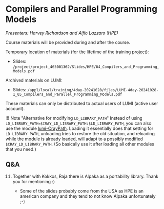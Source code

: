 # Compilers and Parallel Programming Models

*Presenters: Harvey Richardson and Alfio Lazzaro (HPE)*

Course materials will be provided during and after the course.

Temporary location of materials (for the lifetime of the training project):

-   Slides: `/project/project_465001362/Slides/HPE/04_Compilers_and_Programming_Models.pdf`

Archived materials on LUMI:

-   Slides: `/appl/local/training/4day-20241028/files/LUMI-4day-20241028-1_05_Compilers_and_Parallel_Programming_Models.pdf`

<!--
-   Recording: `/appl/local/training/4day-20241028/recordings/1_05_Compilers_and_Parallel_Programming_Models.mp4`
-->

These materials can only be distributed to actual users of LUMI (active user account).

!!! Note "Alternative for modifying `LD_LIBRARY_PATH`"
    Instead of using
    ```LD_LIBRARY_PATH=$CRAY_LD_LIBRARY_PATH:$LD_LIBRARY_PATH```,
    you can also use the module [lumi-CrayPath](https://lumi-supercomputer.github.io/LUMI-EasyBuild-docs/l/lumi-CrayPath/). 
    Loading it essentially does that setting for `LD_LIBRARY_PATH`, unloading tries to restore the old situation, 
    and reloading while the module is already loaded, will adapt to a possibly modified `$CRAY_LD_LIBRARY_PATH`. 
    (So basically use it after loading all other modules that you need.)


## Q&A

11. Together with Kokkos, Raja there is Alpaka as a portability library. Thank you for mentioning :)

    -   Some of the slides probably come from the USA as HPE is an american company and they tend to not know Alpaka unfortunately ;-)
